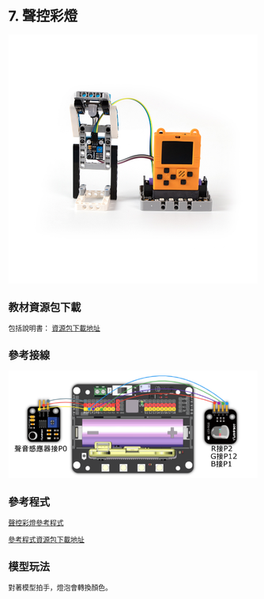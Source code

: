 # 7. 聲控彩燈

![](../../images/light2.jpg)

## 教材資源包下載

包括說明書： [資源包下載地址](https://bit.ly/AIHealthCareSetBuildingGuide)

## 參考接線

![](../../images/light_wire.png)

## 參考程式

[聲控彩燈參考程式](https://makecode.com/_6r552c139Y4y)

[參考程式資源包下載地址](https://bit.ly/AIHealthCareSetHex)

## 模型玩法

對著模型拍手，燈泡會轉換顏色。